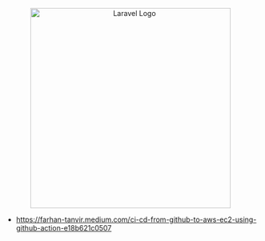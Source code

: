 <p align="center"><a href="https://nxgeninventors.com/" target="_blank"><img src="https://raw.githubusercontent.com/nxgeninventors/simba/main/public/images/simba.svg" width="400" alt="Laravel Logo"></a></p>



- https://farhan-tanvir.medium.com/ci-cd-from-github-to-aws-ec2-using-github-action-e18b621c0507